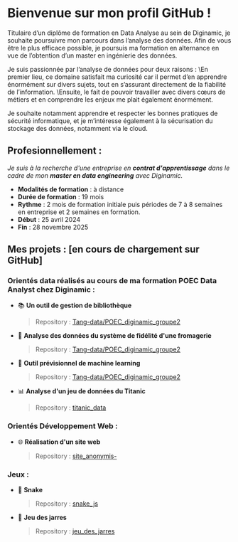 # Bienvenue sur mon profil GitHub ! 
Titulaire d’un diplôme de formation en Data Analyse au sein de Diginamic, je souhaite poursuivre mon parcours dans l’analyse des données. 
Afin de vous être le plus efficace possible, je poursuis ma formation en alternance en vue de l’obtention d’un master en ingénierie des données.

Je suis passionnée par l’analyse de données pour deux raisons :
\En premier lieu, ce domaine satisfait ma curiosité car il permet d’en apprendre énormément sur divers sujets, tout en s’assurant directement de la fiabilité de l’information. 
\Ensuite, le fait de pouvoir travailler avec divers cœurs de métiers et en comprendre les enjeux me plait également énormément. 

Je souhaite notamment apprendre et respecter les bonnes pratiques de sécurité informatique, et je m’intéresse également à la sécurisation du stockage des données, notamment via le cloud.

## Profesionnellement : 
*Je suis à la recherche d'une entreprise en **contrat d'apprentissage** dans le cadre de mon **master en data engineering** avec Diginamic.*
 - **Modalités de formation** : à distance
 - **Durée de formation** : 19 mois
 - **Rythme** : 2 mois de formation initiale puis périodes de 7 à 8 semaines en entreprise et 2 semaines en formation.
 - **Début** : 25 avril 2024
 - **Fin** : 28 novembre 2025

## Mes projets : [en cours de chargement sur GitHub]
### Orientés data réalisés au cours de ma formation POEC Data Analyst chez Diginamic : 
 - 📚 **Un outil de gestion de bibliothèque**

   > Repository : [Tang-data/POEC_diginamic_groupe2](https://github.com/Tang-data/POEC_diginamic_groupe2/tree/main/1_MongoDB)
 - 📶 **Analyse des données du système de fidélité d'une fromagerie**

   > Repository : [Tang-data/POEC_diginamic_groupe2](https://github.com/Tang-data/POEC_diginamic_groupe2/tree/main/2_BigDataBI/FATAL-BIG-DATA-main)
 - 🤖 **Outil prévisionnel de machine learning**

   > Repository : [Tang-data/POEC_diginamic_groupe2](https://github.com/Tang-data/POEC_diginamic_groupe2/tree/main/3_MachineLearning/FATAL_ML-main)
 - 📊 **Analyse d'un jeu de données du Titanic**

   > Repository : [titanic_data](https://github.com/FlorenceBouchart/titanic_data)
### Orientés Développement Web : 
 - 🌐 **Réalisation d'un site web**

   > Repository : [site_anonymis-](https://github.com/FlorenceBouchart/site_anonymis-)
### Jeux : 
 - 🐍 **Snake**
    
   > Repository : [snake_js](https://github.com/FlorenceBouchart/snake_js)
 - 🏺 **Jeu des jarres**

    > Repository : [jeu_des_jarres](https://github.com/FlorenceBouchart/jeu_des_jarres)

